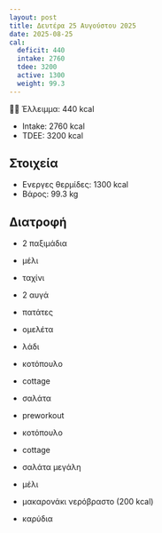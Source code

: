 ```yaml
---
layout: post
title: Δευτέρα 25 Αυγούστου 2025
date: 2025-08-25
cal:
  deficit: 440
  intake: 2760
  tdee: 3200
  active: 1300
  weight: 99.3
---
```


💪🏻 Έλλειμμα: <span class="green">440 kcal</span>

- Intake: 2760 kcal
- ΤDEE: 3200 kcal

## Στοιχεία

- Ενεργες θερμίδες: 1300 kcal
- Βάρος: 99.3 kg

## Διατροφή

- 2 παξιμάδια
- μέλι
- ταχίνι
- 2 αυγά
- πατάτες
- ομελέτα
- λάδι

- κοτόπουλο
- cottage
- σαλάτα

- preworkout

- κοτόπουλο
- cottage
- σαλάτα μεγάλη
- μέλι
- μακαρονάκι νερόβραστο (200 kcal)
- καρύδια

